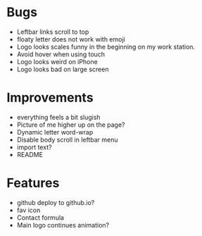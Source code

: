 # Bugs #
* Leftbar links scroll to top
* floaty letter does not work with emoji
* Logo looks scales funny in the beginning on my work station.
* Avoid hover when using touch
* Logo looks weird on iPhone
* Logo looks bad on large screen

# Improvements #
* everything feels a bit slugish
* Picture of me higher up on the page?
* Dynamic letter word-wrap
* Disable body scroll in leftbar menu
* import text?
* README

# Features #
* github deploy to github.io?
* fav icon
* Contact formula
* Main logo continues animation?
